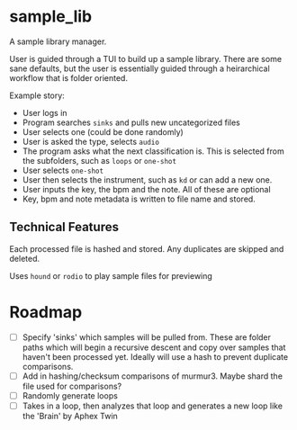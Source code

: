 # sample_lib
A sample library manager.

User is guided through a TUI to build up a sample library. There are some sane defaults, but the user is essentially guided through a heirarchical workflow that is folder oriented.

Example story:
* User logs in
* Program searches `sinks` and pulls new uncategorized files
* User selects one (could be done randomly)
* User is asked the type, selects `audio`
* The program asks what the next classification is. This is selected from the subfolders, such as `loops` or `one-shot`
* User selects `one-shot`
* User then selects the instrument, such as `kd` or can add a new one.
* User inputs the key, the bpm and the note. All of these are optional
* Key, bpm and note metadata is written to file name and stored.

## Technical Features
Each processed file is hashed and stored. Any duplicates are skipped and deleted.

Uses `hound` or `rodio` to play sample files for previewing

# Roadmap
- [ ] Specify 'sinks' which samples will be pulled from. These are folder paths which will begin a recursive descent and copy over samples that haven't been processed yet. Ideally will use a hash to prevent duplicate comparisons.
- [ ] Add in hashing/checksum comparisons of murmur3. Maybe shard the file used for comparisons?
- [ ] Randomly generate loops
- [ ] Takes in a loop, then analyzes that loop and generates a new loop like the 'Brain' by Aphex Twin